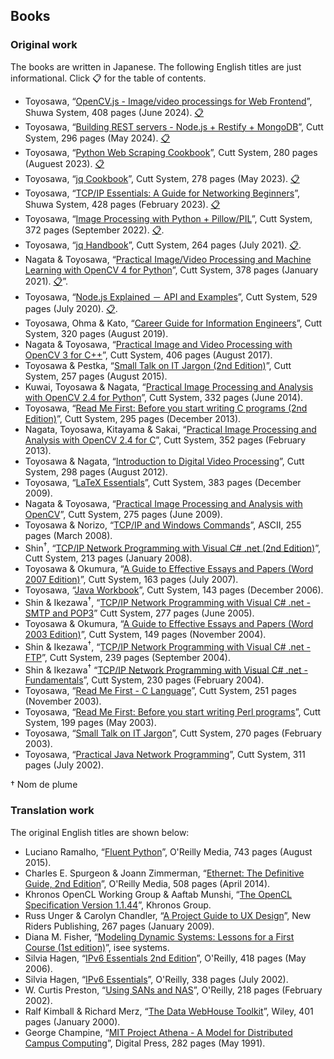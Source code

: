 ## Books

### Original work

The books are written in Japanese. The following English titles are just informational. Click 📋 for the table of contents.

- Toyosawa, “[OpenCV.js - Image/video processings for Web Frontend](https://www.shuwasystem.co.jp/book/9784798072166.html)”,
	Shuwa System, 408 pages (June 2024). [📋](./TOC/2024-OpenCV-js.md)
- Toyosawa, “[Building REST servers - Node.js + Restify + MongoDB](https://www.cutt.co.jp/book/978-4-87783-549-1.html)”,
	Cutt System, 296 pages (May 2024). [📋](./TOC/2024-Restify.md)
- Toyosawa, “[Python Web Scraping Cookbook](https://www.cutt.co.jp/book/978-4-87783-541-5.html)”,
	Cutt System, 280 pages (Auguest 2023). [📋](./TOC/2023-WebScraping.md)
- Toyosawa, “[jq Cookbook](https://www.cutt.co.jp/book/978-4-87783-508-8.html)”,
	Cutt System, 278 pages (May 2023).  [📋](./TOC/2023-JqCookbook.md)
- Toyosawa, “[TCP/IP Essentials: A Guide for Networking Beginners](https://www.shuwasystem.co.jp/book/9784798068664.html)”,
	Shuwa System, 428 pages (February 2023). [📋](./TOC/2023-TcpIp.md)
- Toyosawa, “[Image Processing with Python + Pillow/PIL](https://cutt.co.jp/book/978-4-87783-525-5.html)”,
	Cutt System, 372 pages (September 2022). [📋](./TOC/2022-Pillow.md).
- Toyosawa, “[jq Handbook](https://www.cutt.co.jp/book/978-4-87783-491-3.html)”,
	Cutt System, 264 pages (July 2021). [📋](./TOC/2021-JqHandbook.md).
- Nagata & Toyosawa, “[Practical Image/Video Processing and Machine Learning with OpenCV 4 for Python](https://www.cutt.co.jp/book/978-4-87783-460-9.html)”,
	Cutt System, 378 pages (January 2021). [📋](./TOC/2021-OpenCV-Python.md)”.
- Toyosawa, “[Node.js Explained － API and Examples](https://www.cutt.co.jp/book/978-4-87783-489-0.html)”,
	Cutt System, 529 pages (July 2020). [📋](./TOC/2020-Node.md).
- Toyosawa, Ohma & Kato, “[Career Guide for Information Engineers](https://www.cutt.co.jp/book/978-4-87783-463-0.html)”,
	Cutt System, 320 pages (August 2019).
- Nagata & Toyosawa, “[Practical Image and Video Processing with OpenCV 3 for C++](https://www.cutt.co.jp/book/978-4-87783-380-0.html)”,
	Cutt System, 406 pages (August 2017).
- Toyosawa & Pestka, “[Small Talk on IT Jargon (2nd Edition)](https://www.cutt.co.jp/book/978-4-87783-372-5.html)”,
	Cutt System, 257 pages (August 2015).
- Kuwai, Toyosawa & Nagata, “[Practical Image Processing and Analysis with OpenCV 2.4 for Python](https://www.cutt.co.jp/book/978-4-87783-346-6.html)”,
	Cutt System, 332 pages (June 2014).
- Toyosawa, “[Read Me First: Before you start writing C programs (2nd Edition)](https://www.cutt.co.jp/book/978-4-87783-334-3.html)”,
	Cutt System, 295 pages (December 2013).
- Nagata, Toyosawa, Kitayama & Sakai, “[Practical Image Processing and Analysis with OpenCV 2.4 for C](https://www.cutt.co.jp/book/978-4-87783-184-4.html)”,
	Cutt System, 352 pages (February 2013).
- Toyosawa & Nagata, “[Introduction to Digital Video Processing](https://www.cutt.co.jp/book/978-4-87783-183-7.html)”,
	Cutt System, 298 pages (August 2012).
- Toyosawa, “[LaTeX Essentials](https://www.cutt.co.jp/book/978-4-87783-230-8.html)”,
	Cutt System, 383 pages (December 2009).
- Nagata & Toyosawa, “[Practical Image Processing and Analysis with OpenCV](https://www.cutt.co.jp/book/978-4-87783-203-2.html)”,
	Cutt System, 275 pages (June 2009).
- Toyosawa & Norizo, “[TCP/IP and Windows Commands](https://asciimw.jp/search/isbn/978-4-7561-5144-5)”,
	ASCII, 255 pages (March 2008).
- Shin<sup>†</sup>, “[TCP/IP Network Programming with Visual C# .net (2nd Edition)](https://www.cutt.co.jp/book/4-87783-182-0.html)”,
	Cutt System, 213 pages (January 2008).
- Toyosawa & Okumura, “[A Guide to Effective Essays and Papers (Word 2007 Edition)](https://www.cutt.co.jp/book/4-87783-156-1.html)”,
	Cutt System, 163 pages (July 2007).
- Toyosawa, “[Java Workbook](https://www.cutt.co.jp/book/4-87783-824-4.html)”,
	Cutt System, 143 pages (December 2006).
- Shin & Ikezawa<sup>†</sup>, “[TCP/IP Network Programming with Visual C# .net - SMTP and POP3](https://www.cutt.co.jp/book/4-87783-126-6.html)”
	Cutt System, 277 pages (June 2005).
- Toyosawa & Okumura, “[A Guide to Effective Essays and Papers (Word 2003 Edition)](https://www.cutt.co.jp/book/4-87783-128-2.html)”,
	Cutt System, 149 pages (November 2004).
- Shin & Ikezawa<sup>†</sup>, “[TCP/IP Network Programming with Visual C# .net - FTP](https://www.cutt.co.jp/book/4-87783-125-8.html)”,
	Cutt System, 239 pages (September 2004).
- Shin & Ikezawa<sup>†</sup> “[TCP/IP Network Programming with Visual C# .net - Fundamentals](https://www.cutt.co.jp/book/4-87783-105-3.html)”,
	Cutt System, 230 pages (February 2004).
- Toyosawa, “[Read Me First - C Language](https://www.cutt.co.jp/book/978-4-87783-334-3.html)”,
	Cutt System, 251 pages (November 2003).
- Toyosawa, “[Read Me First: Before you start writing Perl programs](https://www.cutt.co.jp/book/4-87783-075-8.html)”,
	Cutt System, 199 pages (May 2003).
- Toyosawa, “[Small Talk on IT Jargon](https://www.cutt.co.jp/book/4-87783-079-0.html)”,
	Cutt System, 270 pages (February 2003).
- Toyosawa, “[Practical Java Network Programming](https://www.cutt.co.jp/book/4-87783-049-9.html)”,
	Cutt System, 311 pages (July 2002).

† Nom de plume

### Translation work

The original English titles are shown below:

- Luciano Ramalho,
	“[Fluent Python](https://www.oreilly.com/library/view/fluent-python/9781491946237/)”,
	O'Reilly Media, 743 pages (August 2015).
- Charles E. Spurgeon & Joann Zimmerman,
	“[Ethernet: The Definitive Guide, 2nd Edition](https://www.oreilly.com/library/view/ethernet-the-definitive/9781449362980/)”,
	O'Reilly Media, 508 pages (April 2014).
- Khronos OpenCL Working Group & Aaftab Munshi,
	“[The OpenCL Specification Version 1.1.44](https://www.khronos.org/registry/OpenCL/specs/opencl-1.2.pdf)”,
	Khronos Group.
- Russ Unger & Carolyn Chandler,
	“[A Project Guide to UX Design](https://www.amazon.com/Project-Guide-Design-Experience-Designers/dp/0321607376)”,
	 New Riders Publishing, 267 pages (January 2009).
- Diana M. Fisher,
	“[Modeling Dynamic Systems: Lessons for a First Course (1st edition)](https://www.iseesystems.com/store/books/modeling-dynamic-systems/)”,
	isee systems.
- Silvia Hagen,
	“[IPv6 Essentials 2nd Edition](https://www.oreilly.com/library/view/ipv6-essentials-2nd/0596100582/)”,
	O'Reilly, 418 pages (May 2006).
- Silvia Hagen,
	“[IPv6 Essentials](https://www.oreilly.com/library/view/ipv6-essentials/0596001258/)”,
	O'Reilly, 338 pages (July 2002).
- W. Curtis Preston,
	“[Using SANs and NAS](https://www.oreilly.com/library/view/using-sans-and/0596001533/)”,
	O'Reilly, 218 pages (February 2002).
- Ralf Kimball & Richard Merz,
	“[The Data WebHouse Toolkit](https://www.amazon.com/Data-Webhouse-Toolkit-Web-Enabled-Warehouse/dp/B010EUHZ1C)”,
	Wiley, 401 pages (January 2000).
- George Champine,
	“[MIT Project Athena - A Model for Distributed Campus Computing](https://www.amazon.com/MIT-Project-Athena-Distributed-Computing/dp/1493305794)”,
	Digital Press, 282 pages (May 1991).
